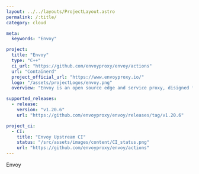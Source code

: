 ```yaml
---
layout: ../../layouts/ProjectLayout.astro
permalink: /:title/
category: cloud

meta:
  keywords: "Envoy"

project:
  title: "Envoy"
  type: "C++"
  ci_url: "https://github.com/envoyproxy/envoy/actions"
  url: "Containerd"
  project_official_url: "https://www.envoyproxy.io/"
  logo: "/assets/projectLogos/envoy.png"
  overview: "Envoy is an open source edge and service proxy, disigned for cloud native applications."

supported_releases:
  - release:
    version: "v1.20.6"
    url: "https://github.com/envoyproxy/envoy/releases/tag/v1.20.6"

project_ci:
  - CI:
    title: "Envoy Upstream CI"
    status: "/src/assets/images/content/CI_status.png"
    url: "https://github.com/envoyproxy/envoy/actions"
---
```


<p>Envoy</p>
